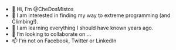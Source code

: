- 👋 Hi, I’m @CheDosMistos
- 👀 I am interested in finding my way to extreme programming (and Climbing!).
- 🌱 I am learning everything I should have known years ago.
- 💞️ I’m looking to collaborate on ...
- 📫 I'm not on Facebook, Twitter or LinkedIn

<!---
CheDosMistos/CheDosMistos is a ✨ special ✨ repository because its `README.md` (this file) appears on your GitHub profile.
You can click the Preview link to take a look at your changes.
--->
